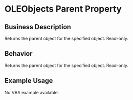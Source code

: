 # OLEObjects Parent Property

## Business Description
Returns the parent object for the specified object. Read-only.

## Behavior
Returns the parent object for the specified object. Read-only.

## Example Usage
No VBA example available.